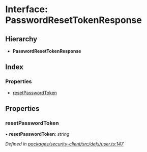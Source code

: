 # Interface: PasswordResetTokenResponse

## Hierarchy

* **PasswordResetTokenResponse**

## Index

### Properties

* [resetPasswordToken](passwordresettokenresponse.md#resetpasswordtoken)

## Properties

###  resetPasswordToken

• **resetPasswordToken**: *string*

*Defined in [packages/security-client/src/defs/user.ts:147](https://github.com/TheSoftwareHouse/rad-modules-tools/blob/56e5326/packages/security-client/src/defs/user.ts#L147)*
